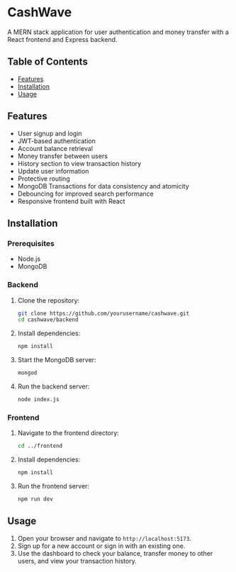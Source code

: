 # CashWave

A MERN stack application for user authentication and money transfer with a React frontend and Express backend.

## Table of Contents
- [Features](#features)
- [Installation](#installation)
- [Usage](#usage)

## Features
- User signup and login
- JWT-based authentication
- Account balance retrieval
- Money transfer between users
- History section to view transaction history
- Update user information
- Protective routing
- MongoDB Transactions for data consistency and atomicity
- Debouncing for improved search performance
- Responsive frontend built with React

## Installation

### Prerequisites
- Node.js
- MongoDB

### Backend
1. Clone the repository:
    ```sh
    git clone https://github.com/yourusername/cashwave.git
    cd cashwave/backend
    ```

2. Install dependencies:
    ```sh
    npm install
    ```

3. Start the MongoDB server:
    ```sh
    mongod
    ```

4. Run the backend server:
    ```sh
    node index.js
    ```

### Frontend
1. Navigate to the frontend directory:
    ```sh
    cd ../frontend
    ```

2. Install dependencies:
    ```sh
    npm install
    ```

3. Run the frontend server:
    ```sh
    npm run dev
    ```

## Usage
1. Open your browser and navigate to `http://localhost:5173`.
2. Sign up for a new account or sign in with an existing one.
3. Use the dashboard to check your balance, transfer money to other users, and view your transaction history.
